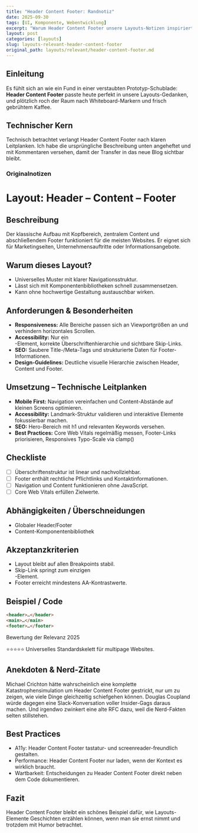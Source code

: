 ```yaml
---
title: "Header Content Footer: Randnotiz"
date: 2025-09-30
tags: [UI, Komponente, Webentwicklung]
excerpt: "Warum Header Content Footer unsere Layouts-Notizen inspiriert."
layout: post
categories: [layouts]
slug: layouts-relevant-header-content-footer
original_path: layouts/relevant/header-content-footer.md
---
```


## Einleitung
Es fühlt sich an wie ein Fund in einer verstaubten Prototyp-Schublade: **Header Content Footer** passte heute perfekt in unsere Layouts-Gedanken, und plötzlich roch der Raum nach Whiteboard-Markern und frisch gebrühtem Kaffee.

## Technischer Kern
Technisch betrachtet verlangt Header Content Footer nach klaren Leitplanken. Ich habe die ursprüngliche Beschreibung unten angeheftet und mit Kommentaren versehen, damit der Transfer in das neue Blog sichtbar bleibt.

### Originalnotizen
# Layout: Header – Content – Footer

## Beschreibung
Der klassische Aufbau mit Kopfbereich, zentralem Content und abschließendem Footer funktioniert für die meisten Websites. Er eignet sich für Marketingseiten, Unternehmensauftritte oder Informationsangebote.

## Warum dieses Layout?
- Universelles Muster mit klarer Navigationsstruktur.
- Lässt sich mit Komponentenbibliotheken schnell zusammensetzen.
- Kann ohne hochwertige Gestaltung austauschbar wirken.

## Anforderungen & Besonderheiten
- **Responsiveness:** Alle Bereiche passen sich an Viewportgrößen an und verhindern horizontales Scrollen.
- **Accessibility:** Nur ein <main>-Element, korrekte Überschriftenhierarchie und sichtbare Skip-Links.
- **SEO:** Saubere Title-/Meta-Tags und strukturierte Daten für Footer-Informationen.
- **Design-Guidelines:** Deutliche visuelle Hierarchie zwischen Header, Content und Footer.

## Umsetzung – Technische Leitplanken
- **Mobile First:** Navigation vereinfachen und Content-Abstände auf kleinen Screens optimieren.
- **Accessibility:** Landmark-Struktur validieren und interaktive Elemente fokussierbar machen.
- **SEO:** Hero-Bereich mit h1 und relevanten Keywords versehen.
- **Best Practices:** Core Web Vitals regelmäßig messen, Footer-Links priorisieren, Responsives Typo-Scale via clamp()

## Checkliste
- [ ] Überschriftenstruktur ist linear und nachvollziehbar.
- [ ] Footer enthält rechtliche Pflichtlinks und Kontaktinformationen.
- [ ] Navigation und Content funktionieren ohne JavaScript.
- [ ] Core Web Vitals erfüllen Zielwerte.

## Abhängigkeiten / Überschneidungen
- Globaler Header/Footer
- Content-Komponentenbibliothek

## Akzeptanzkriterien
- Layout bleibt auf allen Breakpoints stabil.
- Skip-Link springt zum einzigen <main>-Element.
- Footer erreicht mindestens AA-Kontrastwerte.

## Beispiel / Code
```html
<header>…</header>
<main>…</main>
<footer>…</footer>
```

Bewertung der Relevanz 2025

⭐⭐⭐⭐⭐ Universelles Standardskelett für multipage Websites.

## Anekdoten & Nerd-Zitate
Michael Crichton hätte wahrscheinlich eine komplette Katastrophensimulation um Header Content Footer gestrickt, nur um zu zeigen, wie viele Dinge gleichzeitig schiefgehen können. Douglas Coupland würde dagegen eine Slack-Konversation voller Insider-Gags daraus machen. Und irgendwo zwinkert eine alte RFC dazu, weil die Nerd-Fakten selten stillstehen.

## Best Practices
- A11y: Header Content Footer tastatur- und screenreader-freundlich gestalten.
- Performance: Header Content Footer nur laden, wenn der Kontext es wirklich braucht.
- Wartbarkeit: Entscheidungen zu Header Content Footer direkt neben dem Code dokumentieren.

## Fazit
Header Content Footer bleibt ein schönes Beispiel dafür, wie Layouts-Elemente Geschichten erzählen können, wenn man sie ernst nimmt und trotzdem mit Humor betrachtet.
